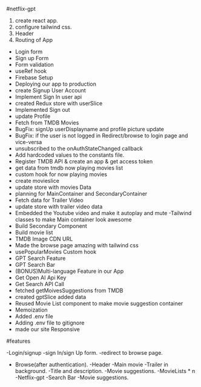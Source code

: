 #netflix-gpt

1. create react app.
2. configure tailwind css.
3. Header
4. Routing of App
 - Login form
 - Sign up Form
 - Form validation
 - useRef hook
 - Firebase Setup
 - Deploying our app to production
 - create Signup User Account
 - Implement Sign In user api
 - created Redux store with userSlice
 - Implemented Sign out
 - update Profile
 - Fetch from TMDB Movies 
 - BugFix: signUp userDisplayname and profile picture update
 - BugFix: if the user is not logged in Redirect/browse to login page and vice-versa 
 - unsubscribed to the onAuthStateChanged callback
 - Add hardcoded values to the constants file.
 - Register TMDB API & create an app & get access token
 - get data from tmdb now playing movies list
 - custom hook for now playing movies
 - create movieslice
 - update store with movies Data
 - planning for MainContainer and       SecondaryContainer
 - Fetch data for Trailer Video
 - update store with trailer video data
 - Embedded the Youtube video and make it autoplay and mute
 -Tailwind classes to make Main container look awesome
 - Build Secondary Component
 - Build movie list
 - TMDB Image CDN URL
 - Made the browse page amazing with tailwind css
 - usePopularMovies Custom hook
 - GPT Search Feature
 -  GPT Search Bar
 - (BONUS)Multi-language Feature in our App
 - Get Open AI Api Key
 - Get Search API Call
 - fetched getMoivesSuggestions from TMDB
 - created gptSlice added data
 - Reused Movie List component to make movie 
    suggestion container
 - Memoization
 - Added .env file
 - Adding .env file to gitignore
 - made our site Responsive








#features

-Login/signup
     -sign In/sign Up form.
     -redirect to browse page.
- Browse(after authentication).
     -Header
     -Main movie
        -Trailer in background.
        -Title and description.
        -Movie suggestions.
          -MovieLists * n
-Netflix-gpt 
    -Search Bar
    -Movie suggestions.
